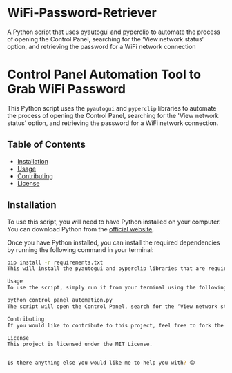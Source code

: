 # WiFi-Password-Retriever
A Python script that uses pyautogui and pyperclip to automate the process of opening the Control Panel, searching for the ‘View network status’ option, and retrieving the password for a WiFi network connection

# Control Panel Automation Tool to Grab WiFi Password

This Python script uses the `pyautogui` and `pyperclip` libraries to automate the process of opening the Control Panel, searching for the 'View network status' option, and retrieving the password for a WiFi network connection.

## Table of Contents

- [Installation](#installation)
- [Usage](#usage)
- [Contributing](#contributing)
- [License](#license)

## Installation

To use this script, you will need to have Python installed on your computer. You can download Python from the [official website](https://www.python.org/downloads/).

Once you have Python installed, you can install the required dependencies by running the following command in your terminal:

```bash
pip install -r requirements.txt
This will install the pyautogui and pyperclip libraries that are required to run the script.

Usage
To use the script, simply run it from your terminal using the following command:

python control_panel_automation.py
The script will open the Control Panel, search for the ‘View network status’ option, and retrieve the password for a WiFi network connection. The password will be printed to the terminal.

Contributing
If you would like to contribute to this project, feel free to fork the repository and submit a pull request with your changes.

License
This project is licensed under the MIT License.


Is there anything else you would like me to help you with? 😊
